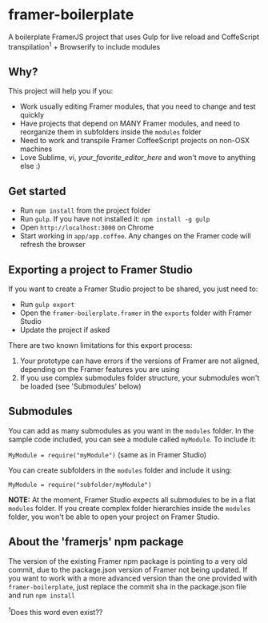 # framer-boilerplate
A boilerplate FramerJS project that uses Gulp for live reload and CoffeScript transpilation<sup>1</sup> + Browserify to include modules

## Why?

This project will help you if you:

- Work usually editing Framer modules, that you need to change and test quickly
- Have projects that depend on MANY Framer modules, and need to reorganize them in subfolders inside the `modules` folder
- Need to work and transpile Framer CoffeeScript projects on non-OSX machines
- Love Sublime, vi, *your_favorite_editor_here* and won't move to anything else :)

## Get started

- Run `npm install` from the project folder
- Run `gulp`. If you have not installed it: `npm install -g gulp`
- Open `http://localhost:3000` on Chrome
- Start working in `app/app.coffee`. Any changes on the Framer code will refresh the browser

## Exporting a project to Framer Studio

If you want to create a Framer Studio project to be shared, you just need to:

- Run `gulp export`
- Open the `framer-boilerplate.framer` in the `exports` folder with Framer Studio
- Update the project if asked

There are two known limitations for this export process:

1. Your prototype can have errors if the versions of Framer are not aligned, depending on the Framer features you are using
2. If you use complex submodules folder structure, your submodules won't be loaded (see 'Submodules' below)

## Submodules

You can add as many submodules as you want in the `modules` folder. In the sample code included, you can see a module called `myModule`. To include it:

`MyModule = require("myModule")` (same as in Framer Studio)

You can create subfolders in the `modules` folder and include it using:

`MyModule = require("subfolder/myModule")`

**NOTE:** At the moment, Framer Studio expects all submodules to be in a flat `modules` folder. If you create complex folder hierarchies inside the `modules` folder, you won't be able to open your project on Framer Studio.

## About the 'framerjs' npm package

The version of the existing Framer npm package is pointing to a very old commit, due to the package.json version of Framer not being updated. If you want to work with a more advanced version than the one provided with `framer-boilerplate`, just replace the commit sha in the package.json file and run `npm install`

<sup>1</sup>Does this word even exist??